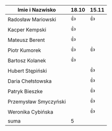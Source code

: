 Imie i Nazwisko  | 18.10 | 15.11 |
---------------- | ----- | ----- |
Radosław Mariowski | :+1: | :+1: |
Kacper Kempski | :+1: ||
Mateusz Berent | :+1: ||
Piotr Kumorek	 | :+1:	| :+1: |   	
Bartosz Kolanek	 | :+1:	| 
Hubert Stępiński |      |:+1:|
Daria Chełstowska |        | :+1: |
Patryk Bieszke |        | :+1: |
Przemysław Smyczyński |        | :+1: |
Weronika Cybińska |     | :+1: |
suma             | 5   ||
